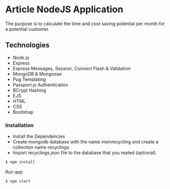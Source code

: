 # Article NodeJS Application

The purpose is to calculate the time and cost saving potential per month for a potential customer.

## Technologies
* Node.js
* Express
* Express Messages, Session, Connect Flash & Validation
* MongoDB & Mongoose
* Pug Templating
* Passport.js Authentication
* BCrypt Hashing
* EJS
* HTML
* CSS
* Bootstrap

### Installation

* Install the Dependencies
* Create mongodb database with the name meinrecycling and create a collection name recyclings
* Import recyclings.json file to the database that you reated (optional).


```sh
$ npm install
```
Run app

```sh
$ npm start
```

